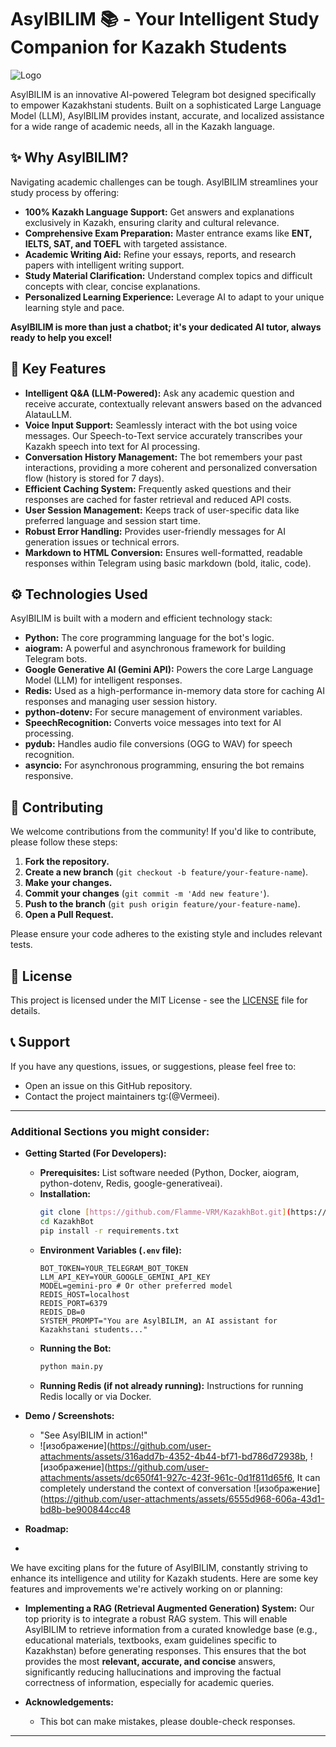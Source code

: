 # AsylBILIM 📚 - Your Intelligent Study Companion for Kazakh Students

![Logo](https://github.com/user-attachments/assets/330db4a3-7fea-4dcc-8b18-365795c3dd15)


AsylBILIM is an innovative AI-powered Telegram bot designed specifically to empower Kazakhstani students. Built on a sophisticated Large Language Model (LLM), AsylBILIM provides instant, accurate, and localized assistance for a wide range of academic needs, all in the Kazakh language.

## ✨ Why AsylBILIM?

Navigating academic challenges can be tough. AsylBILIM streamlines your study process by offering:

* **100% Kazakh Language Support:** Get answers and explanations exclusively in Kazakh, ensuring clarity and cultural relevance.
* **Comprehensive Exam Preparation:** Master entrance exams like **ENT, IELTS, SAT, and TOEFL** with targeted assistance.
* **Academic Writing Aid:** Refine your essays, reports, and research papers with intelligent writing support.
* **Study Material Clarification:** Understand complex topics and difficult concepts with clear, concise explanations.
* **Personalized Learning Experience:** Leverage AI to adapt to your unique learning style and pace.

**AsylBILIM is more than just a chatbot; it's your dedicated AI tutor, always ready to help you excel!**

## 🚀 Key Features

* **Intelligent Q&A (LLM-Powered):** Ask any academic question and receive accurate, contextually relevant answers based on the advanced AlatauLLM.
* **Voice Input Support:** Seamlessly interact with the bot using voice messages. Our Speech-to-Text service accurately transcribes your Kazakh speech into text for AI processing.
* **Conversation History Management:** The bot remembers your past interactions, providing a more coherent and personalized conversation flow (history is stored for 7 days).
* **Efficient Caching System:** Frequently asked questions and their responses are cached for faster retrieval and reduced API costs.
* **User Session Management:** Keeps track of user-specific data like preferred language and session start time.
* **Robust Error Handling:** Provides user-friendly messages for AI generation issues or technical errors.
* **Markdown to HTML Conversion:** Ensures well-formatted, readable responses within Telegram using basic markdown (bold, italic, code).

## ⚙️ Technologies Used

AsylBILIM is built with a modern and efficient technology stack:

* **Python:** The core programming language for the bot's logic.
* **aiogram:** A powerful and asynchronous framework for building Telegram bots.
* **Google Generative AI (Gemini API):** Powers the core Large Language Model (LLM) for intelligent responses.
* **Redis:** Used as a high-performance in-memory data store for caching AI responses and managing user session history.
* **python-dotenv:** For secure management of environment variables.
* **SpeechRecognition:** Converts voice messages into text for AI processing.
* **pydub:** Handles audio file conversions (OGG to WAV) for speech recognition.
* **asyncio:** For asynchronous programming, ensuring the bot remains responsive.

## 🤝 Contributing

We welcome contributions from the community! If you'd like to contribute, please follow these steps:

1.  **Fork the repository.**
2.  **Create a new branch** (`git checkout -b feature/your-feature-name`).
3.  **Make your changes.**
4.  **Commit your changes** (`git commit -m 'Add new feature'`).
5.  **Push to the branch** (`git push origin feature/your-feature-name`).
6.  **Open a Pull Request.**

Please ensure your code adheres to the existing style and includes relevant tests.

## 📝 License

This project is licensed under the MIT License - see the [LICENSE](LICENSE) file for details.

## 📞 Support

If you have any questions, issues, or suggestions, please feel free to:

* Open an issue on this GitHub repository.
* Contact the project maintainers tg:(@Vermeei).

---

### Additional Sections you might consider:

* **Getting Started (For Developers):**
    * **Prerequisites:** List software needed (Python, Docker, aiogram, python-dotenv, Redis, google-generativeai).
    * **Installation:**
        ```bash
        git clone [https://github.com/Flamme-VRM/KazakhBot.git](https://github.com/Flamme-VRM/KazakhBot.git)
        cd KazakhBot
        pip install -r requirements.txt
        ```
    * **Environment Variables (`.env` file):**
        ```
        BOT_TOKEN=YOUR_TELEGRAM_BOT_TOKEN
        LLM_API_KEY=YOUR_GOOGLE_GEMINI_API_KEY
        MODEL=gemini-pro # Or other preferred model
        REDIS_HOST=localhost
        REDIS_PORT=6379
        REDIS_DB=0
        SYSTEM_PROMPT="You are AsylBILIM, an AI assistant for Kazakhstani students..."
        ```
    * **Running the Bot:**
        ```bash
        python main.py
        ```
    * **Running Redis (if not already running):** Instructions for running Redis locally or via Docker.
* **Demo / Screenshots:**
    * "See AsylBILIM in action!"
    *  ![изображение](https://github.com/user-attachments/assets/316add7b-4352-4b44-bf71-bd786d72938b, ![изображение](https://github.com/user-attachments/assets/dc650f41-927c-423f-961c-0d1f811d65f6, It can completely understand the context of conversation ![изображение](https://github.com/user-attachments/assets/6555d968-606a-43d1-bd8b-be900844cc48

* **Roadmap:**
* 
We have exciting plans for the future of AsylBILIM, constantly striving to enhance its intelligence and utility for Kazakh students. Here are some key features and improvements we're actively working on or planning:

* **Implementing a RAG (Retrieval Augmented Generation) System:** Our top priority is to integrate a robust RAG system. This will enable AsylBILIM to retrieve information from a curated knowledge base (e.g., educational materials, textbooks, exam guidelines specific to Kazakhstan) before generating responses. This ensures that the bot provides the most **relevant, accurate, and concise** answers, significantly reducing hallucinations and improving the factual correctness of information, especially for academic queries.

* **Acknowledgements:**
    * This bot can make mistakes, please double-check responses. 

---
